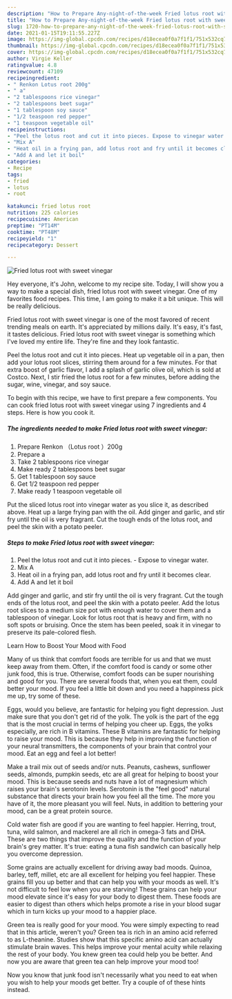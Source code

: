 ```yaml
---
description: "How to Prepare Any-night-of-the-week Fried lotus root with sweet vinegar"
title: "How to Prepare Any-night-of-the-week Fried lotus root with sweet vinegar"
slug: 1720-how-to-prepare-any-night-of-the-week-fried-lotus-root-with-sweet-vinegar
date: 2021-01-15T19:11:55.227Z
image: https://img-global.cpcdn.com/recipes/d18ecea0f0a7f1f1/751x532cq70/fried-lotus-root-with-sweet-vinegar-recipe-main-photo.jpg
thumbnail: https://img-global.cpcdn.com/recipes/d18ecea0f0a7f1f1/751x532cq70/fried-lotus-root-with-sweet-vinegar-recipe-main-photo.jpg
cover: https://img-global.cpcdn.com/recipes/d18ecea0f0a7f1f1/751x532cq70/fried-lotus-root-with-sweet-vinegar-recipe-main-photo.jpg
author: Virgie Keller
ratingvalue: 4.8
reviewcount: 47109
recipeingredient:
- " Renkon Lotus root 200g"
- " a"
- "2 tablespoons rice vinegar"
- "2 tablespoons beet sugar"
- "1 tablespoon soy sauce"
- "1/2 teaspoon red pepper"
- "1 teaspoon vegetable oil"
recipeinstructions:
- "Peel the lotus root and cut it into pieces. Expose to vinegar water."
- "Mix A"
- "Heat oil in a frying pan, add lotus root and fry until it becomes clear."
- "Add A and let it boil"
categories:
- Recipe
tags:
- fried
- lotus
- root

katakunci: fried lotus root 
nutrition: 225 calories
recipecuisine: American
preptime: "PT14M"
cooktime: "PT48M"
recipeyield: "1"
recipecategory: Dessert

---
```



![Fried lotus root with sweet vinegar](https://img-global.cpcdn.com/recipes/d18ecea0f0a7f1f1/751x532cq70/fried-lotus-root-with-sweet-vinegar-recipe-main-photo.jpg)

Hey everyone, it's John, welcome to my recipe site. Today, I will show you a way to make a special dish, fried lotus root with sweet vinegar. One of my favorites food recipes. This time, I am going to make it a bit unique. This will be really delicious.

Fried lotus root with sweet vinegar is one of the most favored of recent trending meals on earth. It's appreciated by millions daily. It's easy, it's fast, it tastes delicious. Fried lotus root with sweet vinegar is something which I've loved my entire life. They're fine and they look fantastic.

Peel the lotus root and cut it into pieces. Heat up vegetable oil in a pan, then add your lotus root slices, stirring them around for a few minutes. For that extra boost of garlic flavor, I add a splash of garlic olive oil, which is sold at Costco. Next, I stir fried the lotus root for a few minutes, before adding the sugar, wine, vinegar, and soy sauce.


To begin with this recipe, we have to first prepare a few components. You can cook fried lotus root with sweet vinegar using 7 ingredients and 4 steps. Here is how you cook it.

<!--inarticleads1-->

##### The ingredients needed to make Fried lotus root with sweet vinegar:

1. Prepare  Renkon （Lotus root ）200g
1. Prepare  a
1. Take 2 tablespoons rice vinegar
1. Make ready 2 tablespoons beet sugar
1. Get 1 tablespoon soy sauce
1. Get 1/2 teaspoon red pepper
1. Make ready 1 teaspoon vegetable oil


Put the sliced lotus root into vinegar water as you slice it, as described above. Heat up a large frying pan with the oil. Add ginger and garlic, and stir fry until the oil is very fragrant. Cut the tough ends of the lotus root, and peel the skin with a potato peeler. 

<!--inarticleads2-->

##### Steps to make Fried lotus root with sweet vinegar:

1. Peel the lotus root and cut it into pieces. - Expose to vinegar water.
1. Mix A
1. Heat oil in a frying pan, add lotus root and fry until it becomes clear.
1. Add A and let it boil


Add ginger and garlic, and stir fry until the oil is very fragrant. Cut the tough ends of the lotus root, and peel the skin with a potato peeler. Add the lotus root slices to a medium size pot with enough water to cover them and a tablespoon of vinegar. Look for lotus root that is heavy and firm, with no soft spots or bruising. Once the stem has been peeled, soak it in vinegar to preserve its pale-colored flesh. 

Learn How to Boost Your Mood with Food


Many of us think that comfort foods are terrible for us and that we must keep away from them. Often, if the comfort food is candy or some other junk food, this is true. Otherwise, comfort foods can be super nourishing and good for you. There are several foods that, when you eat them, could better your mood. If you feel a little bit down and you need a happiness pick me up, try some of these.

Eggs, would you believe, are fantastic for helping you fight depression. Just make sure that you don't get rid of the yolk. The yolk is the part of the egg that is the most crucial in terms of helping you cheer up. Eggs, the yolks especially, are rich in B vitamins. These B vitamins are fantastic for helping to raise your mood. This is because they help in improving the function of your neural transmitters, the components of your brain that control your mood. Eat an egg and feel a lot better!

Make a trail mix out of seeds and/or nuts. Peanuts, cashews, sunflower seeds, almonds, pumpkin seeds, etc are all great for helping to boost your mood. This is because seeds and nuts have a lot of magnesium which raises your brain's serotonin levels. Serotonin is the "feel good" natural substance that directs your brain how you feel all the time. The more you have of it, the more pleasant you will feel. Nuts, in addition to bettering your mood, can be a great protein source.

Cold water fish are good if you are wanting to feel happier. Herring, trout, tuna, wild salmon, and mackerel are all rich in omega-3 fats and DHA. These are two things that improve the quality and the function of your brain's grey matter. It's true: eating a tuna fish sandwich can basically help you overcome depression. 

Some grains are actually excellent for driving away bad moods. Quinoa, barley, teff, millet, etc are all excellent for helping you feel happier. These grains fill you up better and that can help you with your moods as well. It's not difficult to feel low when you are starving! These grains can help your mood elevate since it's easy for your body to digest them. These foods are easier to digest than others which helps promote a rise in your blood sugar which in turn kicks up your mood to a happier place.

Green tea is really good for your mood. You were simply expecting to read that in this article, weren't you? Green tea is rich in an amino acid referred to as L-theanine. Studies show that this specific amino acid can actually stimulate brain waves. This helps improve your mental acuity while relaxing the rest of your body. You knew green tea could help you be better. And now you are aware that green tea can help improve your mood too!

Now you know that junk food isn't necessarily what you need to eat when you wish to help your moods get better. Try  a  couple of  of  these  hints  instead.


